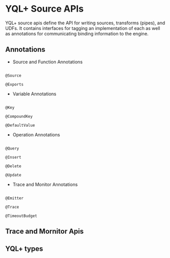 # YQL+ Source APIs

YQL+ source apis define the API for writing sources, transforms (pipes), and UDFs. It contains interfaces for tagging an implementation of each as well as annotations for communicating binding information to the engine.

## Annotations

* Source and Function Annotations <br>
<code> 
@Source <br>
@Exports
</code>

* Variable Annotations <br>
<code>
@Key <br>
@CompoundKey <br>
@DefaultValue
</code>

* Operation Annotations <br>
<code>
@Query <br>
@Insert <br>
@Delete <br>
@Update
</code>

* Trace and Monitor Annotations <br>
<code>
@Emitter <br>
@Trace <br>
@TimeoutBudget
</code>

## Trace and Mornitor Apis

## YQL+ types